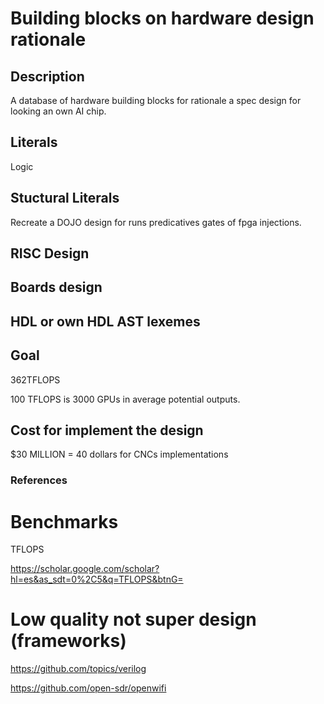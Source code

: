 # Building blocks on hardware design rationale

## Description

A database of hardware building blocks for rationale a spec design for looking an own AI chip.

## Literals

Logic 



## Stuctural Literals 

Recreate a DOJO design for runs predicatives gates of fpga injections.


## RISC Design 


## Boards design 



## HDL or own HDL AST lexemes


## Goal 

362TFLOPS

100 TFLOPS is 3000 GPUs in average potential outputs.

## Cost for implement the design

$30 MILLION = 40 dollars for CNCs implementations


### References

# Benchmarks

TFLOPS

https://scholar.google.com/scholar?hl=es&as_sdt=0%2C5&q=TFLOPS&btnG=

# Low quality not super design (frameworks)

https://github.com/topics/verilog

https://github.com/open-sdr/openwifi